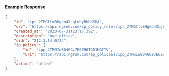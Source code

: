 <!-- Code generated for API Clients. DO NOT EDIT. -->

#### Example Response

```json
{
	"id": "ipr_2TMGItv8Hgeo4XLgLnhyBbHdSMA",
	"uri": "https://api.ngrok.com/ip_policy_rules/ipr_2TMGItv8Hgeo4XLgLnhyBbHdSMA",
	"created_at": "2023-07-31T23:17:39Z",
	"description": "nyc office",
	"cidr": "212.3.14.0/24",
	"ip_policy": {
		"id": "ipp_2TMGIwB04GGz7E6ZH6TQD1MGITV",
		"uri": "https://api.ngrok.com/ip_policies/ipp_2TMGIwB04GGz7E6ZH6TQD1MGITV"
	},
	"action": "allow"
}
```
